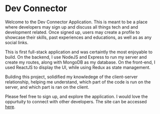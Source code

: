 # Dev Connector

Welcome to the Dev Connector Application. This is meant to be a place where developers may sign up and discuss all things tech and 
and development related. Once signed up, users may create a profile to showcase their skills, past experiences and educations,
as well as as any social links. 

This is first full-stack application and was certaintly the most enjoyable to build. On the backend, I use NodeJS and Express to run my server and create my routes, along with MongoDB as my database. On the front-end, I used ReactJS to display the UI, while using Redux as state management. 

Building this project, solidified my knowledege of the client-server relationship, helping me understand, which part of the code is run 
on the server, and which part is ran on the client.

Please feel free to sign up, and explore the application. I would love the oppurtuity to connect with other developers. The site can be accessed [here](https://arctic-pylon-18588.herokuapp.com/).
